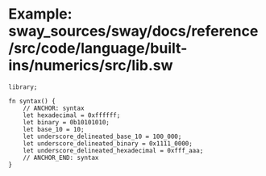 # Example: sway_sources/sway/docs/reference/src/code/language/built-ins/numerics/src/lib.sw

```sway
library;

fn syntax() {
    // ANCHOR: syntax
    let hexadecimal = 0xffffff;
    let binary = 0b10101010;
    let base_10 = 10;
    let underscore_delineated_base_10 = 100_000;
    let underscore_delineated_binary = 0x1111_0000;
    let underscore_delineated_hexadecimal = 0xfff_aaa;
    // ANCHOR_END: syntax
}

```
